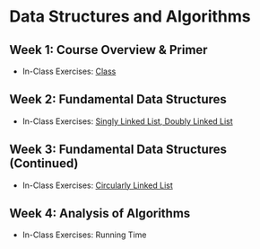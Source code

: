 # Data Structures and Algorithms

## Week 1: Course Overview & Primer

- In-Class Exercises: [Class](Week01)

## Week 2: Fundamental Data Structures

- In-Class Exercises: [Singly Linked List, Doubly Linked List](Week02)

## Week 3: Fundamental Data Structures (Continued)

- In-Class Exercises: [Circularly Linked List](Week03)

## Week 4: Analysis of Algorithms

- In-Class Exercises: Running Time
